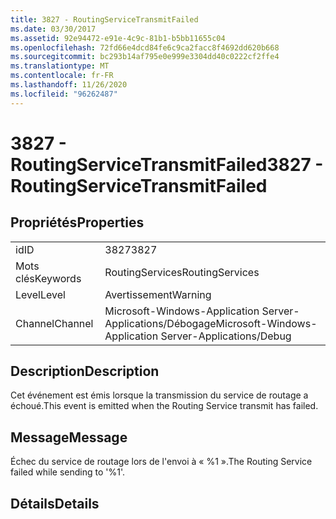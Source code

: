```yaml
---
title: 3827 - RoutingServiceTransmitFailed
ms.date: 03/30/2017
ms.assetid: 92e94472-e91e-4c9c-81b1-b5bb11655c04
ms.openlocfilehash: 72fd66e4dcd84fe6c9ca2facc8f4692dd620b668
ms.sourcegitcommit: bc293b14af795e0e999e3304dd40c0222cf2ffe4
ms.translationtype: MT
ms.contentlocale: fr-FR
ms.lasthandoff: 11/26/2020
ms.locfileid: "96262487"
---
```

# <a name="3827---routingservicetransmitfailed"></a><span data-ttu-id="477c1-102">3827 - RoutingServiceTransmitFailed</span><span class="sxs-lookup"><span data-stu-id="477c1-102">3827 - RoutingServiceTransmitFailed</span></span>

## <a name="properties"></a><span data-ttu-id="477c1-103">Propriétés</span><span class="sxs-lookup"><span data-stu-id="477c1-103">Properties</span></span>  
  
|||  
|-|-|  
|<span data-ttu-id="477c1-104">id</span><span class="sxs-lookup"><span data-stu-id="477c1-104">ID</span></span>|<span data-ttu-id="477c1-105">3827</span><span class="sxs-lookup"><span data-stu-id="477c1-105">3827</span></span>|  
|<span data-ttu-id="477c1-106">Mots clés</span><span class="sxs-lookup"><span data-stu-id="477c1-106">Keywords</span></span>|<span data-ttu-id="477c1-107">RoutingServices</span><span class="sxs-lookup"><span data-stu-id="477c1-107">RoutingServices</span></span>|  
|<span data-ttu-id="477c1-108">Level</span><span class="sxs-lookup"><span data-stu-id="477c1-108">Level</span></span>|<span data-ttu-id="477c1-109">Avertissement</span><span class="sxs-lookup"><span data-stu-id="477c1-109">Warning</span></span>|  
|<span data-ttu-id="477c1-110">Channel</span><span class="sxs-lookup"><span data-stu-id="477c1-110">Channel</span></span>|<span data-ttu-id="477c1-111">Microsoft-Windows-Application Server-Applications/Débogage</span><span class="sxs-lookup"><span data-stu-id="477c1-111">Microsoft-Windows-Application Server-Applications/Debug</span></span>|  
  
## <a name="description"></a><span data-ttu-id="477c1-112">Description</span><span class="sxs-lookup"><span data-stu-id="477c1-112">Description</span></span>  

 <span data-ttu-id="477c1-113">Cet événement est émis lorsque la transmission du service de routage a échoué.</span><span class="sxs-lookup"><span data-stu-id="477c1-113">This event is emitted when the Routing Service transmit has failed.</span></span>  
  
## <a name="message"></a><span data-ttu-id="477c1-114">Message</span><span class="sxs-lookup"><span data-stu-id="477c1-114">Message</span></span>  

 <span data-ttu-id="477c1-115">Échec du service de routage lors de l'envoi à « %1 ».</span><span class="sxs-lookup"><span data-stu-id="477c1-115">The Routing Service failed while sending to '%1'.</span></span>  
  
## <a name="details"></a><span data-ttu-id="477c1-116">Détails</span><span class="sxs-lookup"><span data-stu-id="477c1-116">Details</span></span>
